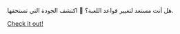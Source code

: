 هل أنت مستعد لتغيير قواعد اللعبة؟ 🎁 اكتشف الجودة التي تستحقها.

[Check it out!](https://www.facebook.com/share/17TW2PL6Tj/)